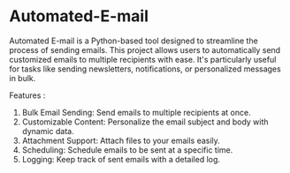 # Automated-E-mail

Automated E-mail is a Python-based tool designed to streamline the process of sending emails. This project allows users to automatically send customized emails to multiple recipients with ease. It's particularly useful for tasks like sending newsletters, notifications, or personalized messages in bulk.

Features :
1. Bulk Email Sending: Send emails to multiple recipients at once.
2. Customizable Content: Personalize the email subject and body with dynamic data.
3. Attachment Support: Attach files to your emails easily.
4. Scheduling: Schedule emails to be sent at a specific time.
5. Logging: Keep track of sent emails with a detailed log.
